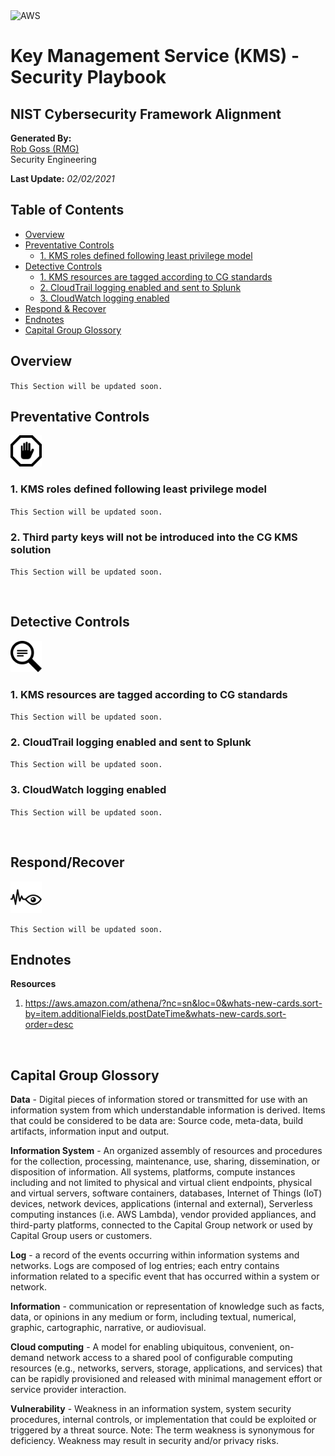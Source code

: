<img src="https://a0.awsstatic.com/libra-css/images/logos/aws_logo_smile_1200x630.png" alt="AWS" width="250"/>

# Key Management Service (KMS) - Security Playbook <!-- omit in toc -->
## NIST Cybersecurity Framework Alignment <!-- omit in toc -->

**Generated By:**  
[Rob Goss (RMG)](https://cgweb3/profile/RMG)
<br>
Security Engineering

**Last Update:** *02/02/2021*

## Table of Contents <!-- omit in toc -->
- [Overview](#overview)
- [Preventative Controls](#Preventative-Controls)
  - [1. KMS roles defined following least privilege model](#1-KMS-roles-defined-following-least-privilege-model)
- [Detective Controls](#Detective-Controls)
  - [1. KMS resources are tagged according to CG standards](#1-KMS-resources-are-tagged-according-to-CG-standards)
  - [2. CloudTrail logging enabled and sent to Splunk](#2-CloudTrail-logging-enabled-and-sent-to-Splunk)
  - [3. CloudWatch logging enabled](#3-CloudWatch-logging-enabled)
- [Respond & Recover](#Respond/Recover)
- [Endnotes](#Endnotes)
- [Capital Group Glossory](#Capital-Group-Glossory) 

## Overview

`This Section will be updated soon.`<br>

## Preventative Controls
<img src="/docs/img/Prevent.png" width="50"><br>

 ### 1. KMS roles defined following least privilege model
`This Section will be updated soon.`

 ### 2. Third party keys will not be introduced into the CG KMS solution
`This Section will be updated soon.`

<br>

## Detective Controls
<img src="/docs/img/Detect.png" width="50"><br>

### 1. KMS resources are tagged according to CG standards
`This Section will be updated soon.`

### 2. CloudTrail logging enabled and sent to Splunk
`This Section will be updated soon.`

### 3. CloudWatch logging enabled
`This Section will be updated soon.`

<br>

## Respond/Recover
<img src="/docs/img/Monitor.png" width="50"><br>

`This Section will be updated soon.`

## Endnotes
**Resources**<br>
1. https://aws.amazon.com/athena/?nc=sn&loc=0&whats-new-cards.sort-by=item.additionalFields.postDateTime&whats-new-cards.sort-order=desc

<br>

## Capital Group Glossory 
**Data** - Digital pieces of information stored or transmitted for use with an information system from which understandable information is derived. Items that could be considered to be data are: Source code, meta-data, build artifacts, information input and output.  
 
**Information System** - An organized assembly of resources and procedures for the collection, processing, maintenance, use, sharing, dissemination, or disposition of information. All systems, platforms, compute instances including and not limited to physical and virtual client endpoints, physical and virtual servers, software containers, databases, Internet of Things (IoT) devices, network devices, applications (internal and external), Serverless computing instances (i.e. AWS Lambda), vendor provided appliances, and third-party platforms, connected to the Capital Group network or used by Capital Group users or customers.

**Log** - a record of the events occurring within information systems and networks. Logs are composed of log entries; each entry contains information related to a specific event that has occurred within a system or network.

**Information** - communication or representation of knowledge such as facts, data, or opinions in any medium or form, including textual, numerical, graphic, cartographic, narrative, or audiovisual. 

**Cloud computing** - A model for enabling ubiquitous, convenient, on-demand network access to a shared pool of configurable computing resources (e.g., networks, servers, storage, applications, and services) that can be rapidly provisioned and released with minimal management effort or service provider interaction.

**Vulnerability**  - Weakness in an information system, system security procedures, internal controls, or implementation that could be exploited or triggered by a threat source. Note: The term weakness is synonymous for deficiency. Weakness may result in security and/or privacy risks.